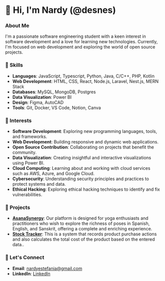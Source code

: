 
# 👋 Hi, I'm Nardy (@desnes)

### About Me
I'm a passionate software engineering student with a keen interest in software development and a love for learning new technologies. Currently, I'm focused on web development and exploring the world of open source projects.

### 🔧 Skills
- **Languages**: JavaScript, Typescript, Python, Java, C/C++, PHP, Kotlin
- **Web Development**: HTML, CSS, React, Node.js, Laravel, Nest.js, MERN Stack
- **Databases**: MySQL, MongoDB, Postgres
- **Data Visualization**: Power BI
- **Design**: Figma, AutoCAD
- **Tools**: Git, Docker, VS Code, Notion, Canva

### 📌 Interests
- **Software Development**: Exploring new programming languages, tools, and frameworks.
- **Web Development**: Building responsive and dynamic web applications.
- **Open Source Contribution**: Collaborating on projects that benefit the community.
- **Data Visualization**: Creating insightful and interactive visualizations using Power BI.
- **Cloud Computing**: Learning about and working with cloud services such as AWS, Azure, and Google Cloud.
- **Cybersecurity**: Understanding security principles and practices to protect systems and data.
- **Ethical Hacking**: Exploring ethical hacking techniques to identify and fix vulnerabilities.


### 🌟 Projects
- **[AsanaSynergy]([link-to-repo](https://github.com/Cristof10/ABMODEL-Proyecto))**: Our platform is designed for yoga enthusiasts and practitioners who wish to explore the richness of poses in Spanish, English, and Sanskrit, offering a complete and enriching experience.
- **[Stock Tracker]([link-to-repo](https://github.com/Nathaly07/CES-Proyecto2023B))**: This is a system that records product purchase actions and also calculates the total cost of the product based on the entered data..

### 💬 Let's Connect
- **Email**: nardyestefania@gmail.com
- **LinkedIn**: [LinkedIn](www.linkedin.com/in/nardy-cachipuendo)


